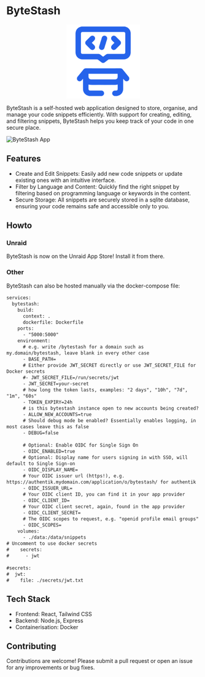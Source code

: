 # ByteStash
<p align="center">
  <img src="https://raw.githubusercontent.com/jordan-dalby/ByteStash/refs/heads/main/client/public/logo192.png" />
</p>

ByteStash is a self-hosted web application designed to store, organise, and manage your code snippets efficiently. With support for creating, editing, and filtering snippets, ByteStash helps you keep track of your code in one secure place.

![ByteStash App](https://raw.githubusercontent.com/jordan-dalby/ByteStash/refs/heads/main/media/app-image.png)

## Features
- Create and Edit Snippets: Easily add new code snippets or update existing ones with an intuitive interface.
- Filter by Language and Content: Quickly find the right snippet by filtering based on programming language or keywords in the content.
- Secure Storage: All snippets are securely stored in a sqlite database, ensuring your code remains safe and accessible only to you.

## Howto
### Unraid
ByteStash is now on the Unraid App Store! Install it from there.

### Other
ByteStash can also be hosted manually via the docker-compose file:
```
services:
  bytestash:
    build:
      context: .
      dockerfile: Dockerfile
    ports:
      - "5000:5000"
    environment:
      # e.g. write /bytestash for a domain such as my.domain/bytestash, leave blank in every other case
      - BASE_PATH=
      # Either provide JWT_SECRET directly or use JWT_SECRET_FILE for Docker secrets
      #- JWT_SECRET_FILE=/run/secrets/jwt
      - JWT_SECRET=your-secret
      # how long the token lasts, examples: "2 days", "10h", "7d", "1m", "60s"
      - TOKEN_EXPIRY=24h
      # is this bytestash instance open to new accounts being created?
      - ALLOW_NEW_ACCOUNTS=true
      # Should debug mode be enabled? Essentially enables logging, in most cases leave this as false
      - DEBUG=false

      # Optional: Enable OIDC for Single Sign On
      - OIDC_ENABLED=true
      # Optional: Display name for users signing in with SSO, will default to Single Sign-on
      - OIDC_DISPLAY_NAME=
      # Your OIDC issuer url (https!), e.g. https://authentik.mydomain.com/application/o/bytestash/ for authentik
      - OIDC_ISSUER_URL=
      # Your OIDC client ID, you can find it in your app provider
      - OIDC_CLIENT_ID=
      # Your OIDC client secret, again, found in the app provider
      - OIDC_CLIENT_SECRET=
      # The OIDC scopes to request, e.g. "openid profile email groups"
      - OIDC_SCOPES=
    volumes:
      - ./data:/data/snippets
# Uncomment to use docker secrets
#    secrets:
#      - jwt

#secrets:
#  jwt:
#    file: ./secrets/jwt.txt
```

## Tech Stack
- Frontend: React, Tailwind CSS
- Backend: Node.js, Express
- Containerisation: Docker

## Contributing
Contributions are welcome! Please submit a pull request or open an issue for any improvements or bug fixes.
